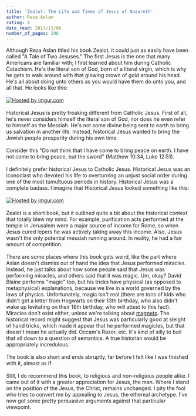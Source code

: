 ```yaml
---
title: 'Zealot: The Life and Times of Jesus of Nazareth'
author: Reza Aslan
rating: 4
date_read: 2013/11/06
number_of_pages: 296
---
```


Although Reza Aslan titled his book Zealot, it could just as easily have been called "A Tale of Two Jesuses." The first Jesus is the one that many Americans are familiar with; I first learned about him during Catholic Catechism. He's the literal son of God, born of a literal virgin, which is why he gets to walk around with that glowing crown of gold around his head. He's all about doing unto others as you would have them do unto you, and all that. He looks like this:<br/><br/><a href="http://imgur.com/aP9eHOV"><img src="http://i.imgur.com/aP9eHOV.png" title="Hosted by imgur.com" /></a><br/><br/>Historical Jesus is pretty freaking different from Catholic Jesus. First of all, he's never considers himself the literal son of God, nor does he even refer to himself as the Messiah. He's not some divine being sent to earth to bring us salvation in another life. Instead, historical Jesus wanted to bring the Jewish people prosperity during his own time.<br/><br/>Consider this "Do not think that I have come to bring peace on earth. I have not come to bring peace, but the sword" (Matthew 10:34, Luke 12:51).<br/><br/>I definitely prefer historical Jesus to Catholic Jesus. Historical Jesus was an iconoclast who devoted his life to overturning an unjust social order during one of the most tumultuous periods in history. Historical Jesus was a complete badass. I imagine that Historical Jesus looked something like this:<br/><br/><a href="http://imgur.com/KH9Jgew"><img src="http://i.imgur.com/KH9Jgew.jpg" title="Hosted by imgur.com"/></a><br/><br/>Zealot is a short book, but it outlined quite a bit about the historical context that totally blew my mind. For example, purification acts performed at the temple in Jerusalem were a major source of income for Rome, so when Jesus cured lepers he was actively taking away this income. Also, Jesus wasn't the only potential messiah running around. In reality, he had a fair amount of competition. <br/><br/>There are some places where this book gets weird, like the part where Aslan doesn't dismiss out of hand the idea that Jesus performed miracles. Instead, he just talks about how some people said that Jesus was performing miracles, and others said that it was magic. Um, okay? David Blaine performs "magic" too, but his tricks have physical (as opposed to metaphysical) explanations, because we live in a world governed by the laws of physics. Unfortunately, magic isn't real (there are tons of kids who didn't get a letter from Hogwarts on their 13th birthday, who also didn't wake up levitating on their 16th birthday, who will attest to this fact). Miracles don't exist either, unless we're talking about <a href="http://www.youtube.com/watch?v=_-agl0pOQfs">magnets</a>. The historical record might suggest that Jesus was particularly good at sleight of hand tricks, which made it appear that he performed magicles, but that doesn't mean he actually did. Occam's Razor, etc. It's kind of silly to boil that all down to a question of semantics. A true historian would be appropriately incredulous. <br/><br/>The book is also short and ends abruptly, far before I felt like I was finished with it, almost as if<br/><br/>Still, I do recommend this book, to religious and non-religious people alike. I came out of it with a greater appreciation for Jesus, the man. Where I stand on the position of the Jesus, the Christ, remains unchanged. I pity the fool who tries to convert me by appealing to Jesus, the ethereal archetype. I've now got some pretty persuasive arguments against that particular viewpoint.